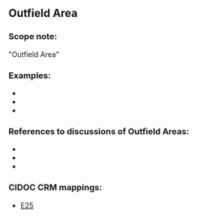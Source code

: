 
## Outfield Area 

###  Scope note: 
"Outfield Area" 

### Examples: 

* 
* 
* 

### References to discussions of Outfield Areas:

* 

* 

* 

### CIDOC CRM mappings: 

* [E25](http://www.cidoc-crm.org/Entity/e25-man-made-feature/version-6.2.2)

